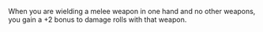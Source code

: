 When you are wielding a melee weapon in one hand and no other weapons, you gain a +2 bonus to damage rolls with that weapon.
